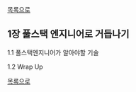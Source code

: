 [목록으로](https://github.com/unclebae/letsBecomeFullStackEngineer)

## 1장 풀스택 엔지니어로 거듭나기

1.1 풀스택엔지니어가 알아야할 기술

1.2 Wrap Up

[목록으로](https://github.com/unclebae/letsBecomeFullStackEngineer)